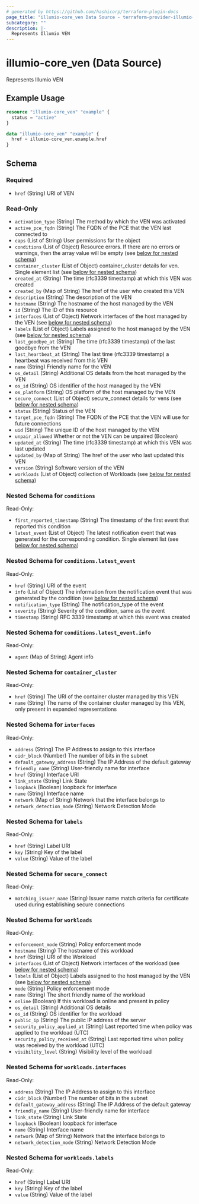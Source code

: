```yaml
---
# generated by https://github.com/hashicorp/terraform-plugin-docs
page_title: "illumio-core_ven Data Source - terraform-provider-illumio-core"
subcategory: ""
description: |-
  Represents Illumio VEN
---
```


# illumio-core_ven (Data Source)

Represents Illumio VEN

## Example Usage

```terraform
resource "illumio-core_ven" "example" {
  status = "active"
}

data "illumio-core_ven" "example" {
  href = illumio-core_ven.example.href
}
```

<!-- schema generated by tfplugindocs -->
## Schema

### Required

- `href` (String) URI of VEN

### Read-Only

- `activation_type` (String) The method by which the VEN was activated
- `active_pce_fqdn` (String) The FQDN of the PCE that the VEN last connected to
- `caps` (List of String) User permissions for the object
- `conditions` (List of Object) Resource errors. If there are no errors or warnings, then the array value will be empty (see [below for nested schema](#nestedatt--conditions))
- `container_cluster` (List of Object) container_cluster details for ven. Single element list (see [below for nested schema](#nestedatt--container_cluster))
- `created_at` (String) The time (rfc3339 timestamp) at which this VEN was created
- `created_by` (Map of String) The href of the user who created this VEN
- `description` (String) The description of the VEN
- `hostname` (String) The hostname of the host managed by the VEN
- `id` (String) The ID of this resource
- `interfaces` (List of Object) Network interfaces of the host managed by the VEN (see [below for nested schema](#nestedatt--interfaces))
- `labels` (List of Object) Labels assigned to the host managed by the VEN (see [below for nested schema](#nestedatt--labels))
- `last_goodbye_at` (String) The time (rfc3339 timestamp) of the last goodbye from the VEN
- `last_heartbeat_at` (String) The last time (rfc3339 timestamp) a heartbeat was received from this VEN
- `name` (String) Friendly name for the VEN
- `os_detail` (String) Additional OS details from the host managed by the VEN
- `os_id` (String) OS identifier of the host managed by the VEN
- `os_platform` (String) OS platform of the host managed by the VEN
- `secure_connect` (List of Object) secure_connect details for vens (see [below for nested schema](#nestedatt--secure_connect))
- `status` (String) Status of the VEN
- `target_pce_fqdn` (String) The FQDN of the PCE that the VEN will use for future connections
- `uid` (String) The unique ID of the host managed by the VEN
- `unpair_allowed` Whether or not the VEN can be unpaired (Boolean)
- `updated_at` (String) The time (rfc3339 timestamp) at which this VEN was last updated
- `updated_by` (Map of String) The href of the user who last updated this VEN
- `version` (String) Software version of the VEN
- `workloads` (List of Object) collection of Workloads (see [below for nested schema](#nestedatt--workloads))

<a id="nestedatt--conditions"></a>
### Nested Schema for `conditions`

Read-Only:

- `first_reported_timestamp` (String) The timestamp of the first event that reported this condition
- `latest_event` (List of Object) The latest notification event that was generated for the corresponding condition. Single element list (see [below for nested schema](#nestedobjatt--conditions--latest_event))

<a id="nestedobjatt--conditions--latest_event"></a>
### Nested Schema for `conditions.latest_event`

Read-Only:

- `href` (String) URI of the event
- `info` (List of Object) The information from the notification event that was generated by the condition (see [below for nested schema](#nestedobjatt--conditions--latest_event--info))
- `notification_type` (String) The notification_type of the event
- `severity` (String) Severity of the condition, same as the event
- `timestamp` (String) RFC 3339 timestamp at which this event was created

<a id="nestedobjatt--conditions--latest_event--info"></a>
### Nested Schema for `conditions.latest_event.info`

Read-Only:

- `agent` (Map of String) Agent info




<a id="nestedatt--container_cluster"></a>
### Nested Schema for `container_cluster`

Read-Only:

- `href` (String) The URI of the container cluster managed by this VEN
- `name` (String) The name of the container cluster managed by this VEN, only present in expanded representations


<a id="nestedatt--interfaces"></a>
### Nested Schema for `interfaces`

Read-Only:

- `address` (String) The IP Address to assign to this interface
- `cidr_block` (Number) The number of bits in the subnet
- `default_gateway_address` (String) The IP Address of the default gateway
- `friendly_name` (String) User-friendly name for interface
- `href` (String) Interface URI
- `link_state` (String) Link State
- `loopback` (Boolean) loopback for interface
- `name` (String) Interface name
- `network` (Map of String) Network that the interface belongs to
- `network_detection_mode` (String) Network Detection Mode


<a id="nestedatt--labels"></a>
### Nested Schema for `labels`

Read-Only:

- `href` (String) Label URI
- `key` (String) Key of the label
- `value` (String) Value of the label


<a id="nestedatt--secure_connect"></a>
### Nested Schema for `secure_connect`

Read-Only:

- `matching_issuer_name` (String) Issuer name match criteria for certificate used during establishing secure connections


<a id="nestedatt--workloads"></a>
### Nested Schema for `workloads`

Read-Only:

- `enforcement_mode` (String) Policy enforcement mode
- `hostname` (String) The hostname of this workload
- `href` (String) URI of the Workload
- `interfaces` (List of Object) Network interfaces of the workload (see [below for nested schema](#nestedobjatt--workloads--interfaces))
- `labels` (List of Object) Labels assigned to the host managed by the VEN (see [below for nested schema](#nestedobjatt--workloads--labels))
- `mode` (String) Policy enforcement mode
- `name` (String) The short friendly name of the workload
- `online` (Boolean) If this workload is online and present in policy
- `os_detail` (String) Additional OS details
- `os_id` (String) OS identifier for the workload
- `public_ip` (String) The public IP address of the server
- `security_policy_applied_at` (String) Last reported time when policy was applied to the workload (UTC)
- `security_policy_received_at` (String) Last reported time when policy was received by the workload (UTC)
- `visibility_level` (String) Visibility level of the workload

<a id="nestedobjatt--workloads--interfaces"></a>
### Nested Schema for `workloads.interfaces`

Read-Only:

- `address` (String) The IP Address to assign to this interface
- `cidr_block` (Number) The number of bits in the subnet
- `default_gateway_address` (String) The IP Address of the default gateway
- `friendly_name` (String) User-friendly name for interface
- `link_state` (String) Link State
- `loopback` (Boolean) loopback for interface
- `name` (String) Interface name
- `network` (Map of String) Network that the interface belongs to
- `network_detection_mode` (String) Network Detection Mode


<a id="nestedobjatt--workloads--labels"></a>
### Nested Schema for `workloads.labels`

Read-Only:

- `href` (String) Label URI
- `key` (String) Key of the label
- `value` (String) Value of the label


